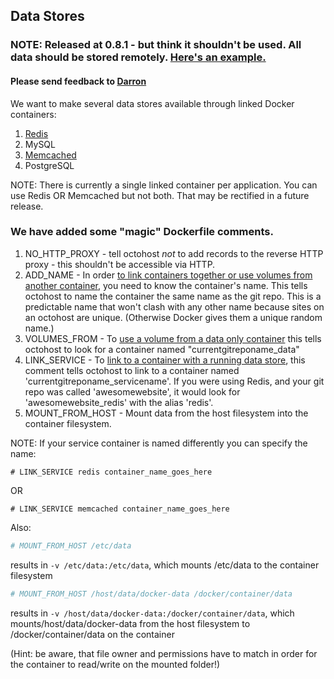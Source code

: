 ## Data Stores
### NOTE: Released at 0.8.1 - but think it shouldn't be used. All data should be stored remotely. [Here's an example.](http://blog.froese.org/2014/03/17/using-octohost-with-heroku-addons/)
#### Please send feedback to [Darron](mailto:darron@froese.org)

We want to make several data stores available through linked Docker containers:

1. [Redis](/data-stores-redis.html)
2. MySQL
3. [Memcached](/data-stores-memcached.html)
4. PostgreSQL

NOTE: There is currently a single linked container per application. You can use Redis OR Memcached but not both. That may be rectified in a future release.

### We have added some "magic" Dockerfile comments.

1. NO\_HTTP\_PROXY - tell octohost _not_ to add records to the reverse HTTP proxy - this shouldn't be accessible via HTTP.
2. ADD\_NAME - In order [to link containers together or use volumes from another container](https://docs.docker.io/en/latest/use/working_with_links_names/), you need to know the container's name. This tells octohost to name the container the same name as the git repo. This is a predictable name that won't clash with any other name because sites on an octohost are unique. \(Otherwise Docker gives them a unique random name.\)
3. VOLUMES\_FROM - To [use a volume from a data only container](https://docs.docker.io/en/latest/use/working_with_links_names/) this tells octohost to look for a container named "currentgitreponame\_data"
4. LINK\_SERVICE - To [link to a container with a running data store](https://docs.docker.io/en/latest/use/working_with_links_names/), this comment tells octohost to link to a container named 'currentgitreponame\_servicename'. If you were using Redis, and your git repo was called 'awesomewebsite', it would look for 'awesomewebsite\_redis' with the alias 'redis'.
5. MOUNT\_FROM\_HOST - Mount data from the host filesystem into the container filesystem.

NOTE: If your service container is named differently you can specify the name:

`# LINK_SERVICE redis container_name_goes_here`

OR

`# LINK_SERVICE memcached container_name_goes_here`

Also:

```bash
# MOUNT_FROM_HOST /etc/data
```
results in ```-v /etc/data:/etc/data```, which mounts /etc/data to the container filesystem

```bash
# MOUNT_FROM_HOST /host/data/docker-data /docker/container/data
```

results in ```-v /host/data/docker-data:/docker/container/data```, which mounts/host/data/docker-data  from the host filesystem to /docker/container/data on the container

(Hint: be aware, that file owner and permissions have to match in order for the container to read/write on the mounted folder!)
